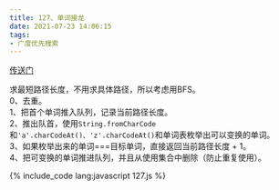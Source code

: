 ```yaml
---
title: 127、单词接龙
date: 2021-07-23 14:06:15
tags:
- 广度优先搜索
---
```

[传送门](https://leetcode-cn.com/problems/word-ladder/)

求最短路径长度，不用求具体路径，所以考虑用BFS。   
0、去重。   
1、把首个单词推入队列，记录当前路径长度。   
2、推出队首，使用`String.fromCharCode`和`'a'.charCodeAt()、'z'.charCodeAt()`和单词表枚举出可以变换的单词。   
3、如果枚举出来的单词===目标单词，直接返回当前路径长度 + 1。   
4、把可变换的单词推进队列，并且从使用集合中删除（防止重复使用）。

{% include_code lang:javascript 127.js %}
